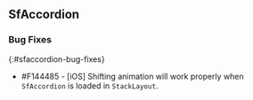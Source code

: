 ## SfAccordion

### Bug Fixes
{:#sfaccordion-bug-fixes}

* \#F144485 - [iOS] Shifting animation will work properly when `SfAccordion` is loaded in `StackLayout`.